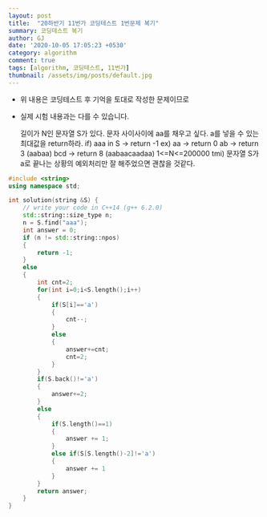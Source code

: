 ```yaml
---
layout: post
title:  "20하반기 11번가 코딩테스트 1번문제 복기"
summary: 코딩테스트 복기
author: GJ
date: '2020-10-05 17:05:23 +0530'
category: algorithm
comment: true
tags: [algorithm, 코딩테스트, 11번가]
thumbnail: /assets/img/posts/default.jpg
---
```


* 위 내용은 코딩테스트 후 기억을 토대로 작성한 문제이므로
* 실제 시험 내용과는 다를 수 있습니다.


    길이가 N인 문자열 S가 있다.
    문자 사이사이에 aa를 채우고 싶다. a를 넣을 수 있는 최대값을 return하라.
    if) aaa in S -> return -1
    ex) aa -> return 0
        ab -> return 3 (aabaa)
        bcd -> return 8 (aabaacaadaa)
    1<=N<=200000
    tmi) 문자열 S가 a로 끝나는 상황의 예외처리만 잘 해주었으면 괜찮을 것같다.


```cpp
#include <string>
using namespace std;

int solution(string &S) {
    // write your code in C++14 (g++ 6.2.0)
    std::string::size_type n;
    n = S.find("aaa");
    int answer = 0;
    if (n != std::string::npos) 
    {
        return -1;
    }
    else
    {
        int cnt=2;
        for(int i=0;i<S.length();i++)
        {
            if(S[i]=='a')
            {
                cnt--;
            }
            else
            {
                answer+=cnt;
                cnt=2;
            }
        }
        if(S.back()!='a')
        {
            answer+=2;
        }
        else 
        {
            if(S.length()==1)
            {
                answer += 1;
            }
            else if(S[S.length()-2]!='a')
            {
                answer += 1
            }
        }
        return answer;
    }
}
```
